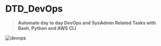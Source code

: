 # DTD_DevOps
> **Automate day to day DevOps and SysAdmin Related Tasks with Bash, Python and  AWS CLI**

![devops](https://technovids.com/us/wp-content/uploads/2020/06/Aws-DevOps-Online-Classes-600x360.png.webp)


